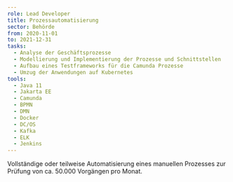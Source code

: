 ```yaml
---
role: Lead Developer
title: Prozessautomatisierung
sector: Behörde
from: 2020-11-01
to: 2021-12-31
tasks:
  - Analyse der Geschäftsprozesse
  - Modellierung und Implementierung der Prozesse und Schnittstellen
  - Aufbau eines Testframeworks für die Camunda Prozesse
  - Umzug der Anwendungen auf Kubernetes
tools:
  - Java 11
  - Jakarta EE
  - Camunda
  - BPMN
  - DMN
  - Docker
  - DC/OS
  - Kafka
  - ELK
  - Jenkins
---
```


Vollständige oder teilweise Automatisierung eines manuellen Prozesses zur Prüfung von ca. 50.000 Vorgängen pro Monat.
